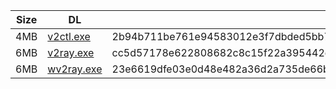 |    Size   |     DL  | sha512sum |
|  ---  |  ---  |  ---  |
| 4MB | [v2ctl.exe](https://cdn.jsdelivr.net/gh/googleians/v2ray-core@main/v2ctl.exe) | 2b94b711be761e94583012e3f7dbded5bb7e38710c133c635d42b8aeb6c6b92bbce1cc950f89c4db242eafd82043c95b3ab31145edba50dc67be5b8e884a2a04 |
| 6MB | [v2ray.exe](https://cdn.jsdelivr.net/gh/googleians/v2ray-core@main/v2ray.exe) | cc5d57178e622808682c8c15f22a395442d1659123e1ef88557395af77743434f74b2315a79fd0011c0d79620d828f43ef6dc856dc15b5539461fa09911dae92 |
| 6MB | [wv2ray.exe](https://cdn.jsdelivr.net/gh/googleians/v2ray-core@main/wv2ray.exe) | 23e6619dfe03e0d48e482a36d2a735de66baa3b2c235969bd0cfb77cb70ffe031f33d888c0ac38d8da2ff0f7eb7751a8edb763a339d6494a4acc53e6fcb3cfbb |
